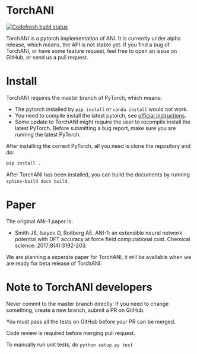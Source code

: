 # TorchANI

[![Codefresh build status]( https://g.codefresh.io/api/badges/build?repoOwner=zasdfgbnm&repoName=torchani&branch=master&pipelineName=torchani&accountName=zasdfgbnm&key=eyJhbGciOiJIUzI1NiJ9.NTk5ZmEwNzI2MTNhNTMwMDAxNTY4MmJm.nnVU1i-VQQSzPcsGxKnMC0wT-y9C2i8xuBZvUjlubYg&type=cf-1)]( https://g.codefresh.io/repositories/zasdfgbnm/torchani/builds?filter=trigger:build;branch:master;service:5b53d92fff9e565ae1f3a5b5~torchani)

TorchANI is a pytorch implementation of ANI. It is currently under alpha release, which means, the API is not stable yet. If you find a bug of TorchANI, or have some feature request, feel free to open an issue on GitHub, or send us a pull request.

# Install

TorchANI requires the master branch of PyTorch, which means:

* The pytorch installed by `pip install` or `conda install` would not work.
* You need to compile install the latest pytorch, see [official instructions](https://github.com/pytorch/pytorch#from-source).
* Some update to TorchANI might require the user to recompile install the latest PyTorch. Before submitting a bug report, make sure you are running the latest PyTorch.

After installing the correct PyTorch, all you need is clone the repository and do:

```bash
pip install .
```

After TorchANI has been installed, you can build the documents by running `sphinx-build docs build`.

# Paper

The original ANI-1 paper is:

* Smith JS, Isayev O, Roitberg AE. ANI-1: an extensible neural network potential with DFT accuracy at force field computational cost. Chemical science. 2017;8(4):3192-203.

We are planning a seperate paper for TorchANI, it will be available when we are ready for beta release of TorchANI.

# Note to TorchANI developers

Never commit to the master branch directly. If you need to change something, create a new branch, submit a PR on GitHub.

You must pass all the tests on GitHub before your PR can be merged.

Code review is required before merging pull request.

To manually run unit tests, do `python setup.py test`